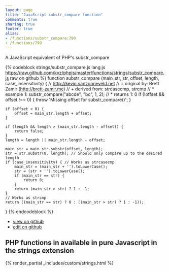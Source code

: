 ```yaml
---
layout: page
title: "JavaScript substr_compare function"
comments: true
sharing: true
footer: true
alias:
- /functions/substr_compare:790
- /functions/790
---
```

<!-- Generated by Rakefile:build -->
A JavaScript equivalent of PHP's substr_compare

{% codeblock strings/substr_compare.js lang:js https://raw.github.com/kvz/phpjs/master/functions/strings/substr_compare.js raw on github %}
function substr_compare (main_str, str, offset, length, case_insensitivity) {
    // http://kevin.vanzonneveld.net
    // +   original by: Brett Zamir (http://brett-zamir.me)
    // +   derived from: strcasecmp, strcmp
    // *     example 1: substr_compare("abcde", "bc", 1, 2);
    // *     returns 1: 0
    if (!offset && offset !== 0) {
        throw 'Missing offset for substr_compare()';
    }

    if (offset < 0) {
        offset = main_str.length + offset;
    }

    if (length && length > (main_str.length - offset)) {
        return false;
    }
    length = length || main_str.length - offset;

    main_str = main_str.substr(offset, length);
    str = str.substr(0, length); // Should only compare up to the desired length
    if (case_insensitivity) { // Works as strcasecmp
        main_str = (main_str + '').toLowerCase();
        str = (str + '').toLowerCase();
        if (main_str == str) {
            return 0;
        }
        return (main_str > str) ? 1 : -1;
    }
    // Works as strcmp
    return ((main_str == str) ? 0 : ((main_str > str) ? 1 : -1));
}
{% endcodeblock %}

 - [view on github](https://github.com/kvz/phpjs/blob/master/functions/strings/substr_compare.js)
 - [edit on github](https://github.com/kvz/phpjs/edit/master/functions/strings/substr_compare.js)

## PHP functions in available in pure Javascript in the strings extension
{% render_partial _includes/custom/strings.html %}
